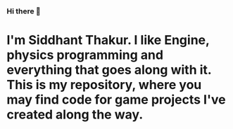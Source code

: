 ### Hi there 👋
# I'm Siddhant Thakur. I like Engine, physics programming and everything that goes along with it. This is my repository, where you may find code for game projects I've created along the way.
<!--
**Sid3519/Sid3519** is a ✨ _special_ ✨ repository because its `README.md` (this file) appears on your GitHub profile.

Here are some ideas to get you started:

- 🔭 I’m currently working on ...
- 🌱 I’m currently learning ...
- 👯 I’m looking to collaborate on ...
- 🤔 I’m looking for help with ...
- 💬 Ask me about ...
- 📫 How to reach me: ...
- 😄 Pronouns: ...
- ⚡ Fun fact: ...
-->
